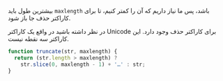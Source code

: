 بیشترین طول باید `maxlength` باشد، پس ما نیاز داریم که آن را کمتر کنیم، تا برای کاراکتر حذف جا باز شود.

در نظر داشته باشید در واقع یک کاراکتر Unicode برای کاراکتر حذف وجود دارد. این کاراکتر سه نقطه نیست.

```js run
function truncate(str, maxlength) {
  return (str.length > maxlength) ? 
    str.slice(0, maxlength - 1) + '…' : str;
}
```

